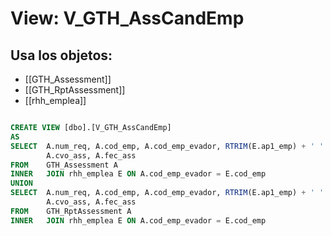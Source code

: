 # View: V_GTH_AssCandEmp

## Usa los objetos:
- [[GTH_Assessment]]
- [[GTH_RptAssessment]]
- [[rhh_emplea]]

```sql

CREATE VIEW [dbo].[V_GTH_AssCandEmp]
AS
SELECT	A.num_req, A.cod_emp, A.cod_emp_evador, RTRIM(E.ap1_emp) + ' ' + RTRIM(E.ap2_emp) + ' ' + RTRIM(E.nom_emp) Nombre,
		A.cvo_ass, A.fec_ass
FROM	GTH_Assessment A
INNER	JOIN rhh_emplea E ON A.cod_emp_evador = E.cod_emp
UNION
SELECT	A.num_req, A.cod_emp, A.cod_emp_evador, RTRIM(E.ap1_emp) + ' ' + RTRIM(E.ap2_emp) + ' ' + RTRIM(E.nom_emp) Nombre,
		A.cvo_ass, A.fec_ass
FROM	GTH_RptAssessment A
INNER	JOIN rhh_emplea E ON A.cod_emp_evador = E.cod_emp


```
